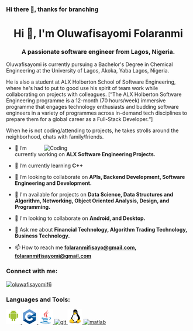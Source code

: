 ### Hi there 👋, thanks for branching

<h1 align="center">Hi 👋, I'm Oluwafisayomi Folaranmi</h1>
<h3 align="center">A passionate software engineer from Lagos, Nigeria.</h3> 
<p align="left">Oluwafisayomi is currently pursuing a Bachelor's Degree in Chemical Engineering at the University of Lagos, Akoka, Yaba Lagos, Nigeria.</p>

<p align="left">He is also a student at ALX Holberton School of Software Engineering, where he's had to put to good use his spirit of team work while collaborating on projects with colleagues. [“The ALX Holberton Software Engineering programme is a 12-month (70 hours/week) immersive programme that engages technology enthusiasts and budding software engineers in a variety of programmes across in-demand tech disciplines to prepare them for a global career as a Full-Stack Developer.“]</p>

<p align="left">When he is not coding/attending to projects, he takes strolls around the neighborhood, chats with family/friends.</p>
<img align="right" alt="Coding" width="400" src="https://cdn.dribbble.com/users/1162077/screenshots/3848914/programmer.gif">

- 🔭 I’m currently working on **ALX Software Engineering Projects.**

- 🌱 I’m currently learning **C++**

- 👯 I’m looking to collaborate on **APIs, Backend Development, Software Engineering and Development.**

- 🎈 I'm available for projects on **Data Science, Data Structures and Algorithm, Networking, Object Oriented Analysis, Design, and Programming.**

- 🤝 I'm looking to collaborate on **Android, and Desktop.**

- 💬 Ask me about **Financial Technology, Algorithm Trading Technology, Business Technology.**

- 📫 How to reach me **folaranmifisayo@gmail.com, folaranmifisayomi@gmail.com**


<h3 align="left">Connect with me:</h3>
<p align="left">
<a href="https://twitter.com/oluwafisayomif6" target="blank"><img align="center" src="https://raw.githubusercontent.com/rahuldkjain/github-profile-readme-generator/master/src/images/icons/Social/twitter.svg" alt="oluwafisayomif6" height="30" width="40" /></a>
</p>

<h3 align="left">Languages and Tools:</h3>
<p align="left"> <a href="https://developer.android.com" target="_blank" rel="noreferrer"> <img src="https://raw.githubusercontent.com/devicons/devicon/master/icons/android/android-original-wordmark.svg" alt="android" width="40" height="40"/> </a> <a href="https://www.w3schools.com/cpp/" target="_blank" rel="noreferrer"> <img src="https://raw.githubusercontent.com/devicons/devicon/master/icons/cplusplus/cplusplus-original.svg" alt="cplusplus" width="40" height="40"/> </a> <a href="https://www.java.com" target="_blank" rel="noreferrer"> <img src="https://raw.githubusercontent.com/devicons/devicon/master/icons/java/java-original.svg" alt="java" width="40" height="40"/> </a> <a href="https://git-scm.com/" target="_blank" rel="noreferrer"> <img src="https://www.vectorlogo.zone/logos/git-scm/git-scm-icon.svg" alt="git" width="40" height="40"/> </a> <a href="https://www.linux.org/" target="_blank" rel="noreferrer"> <img src="https://raw.githubusercontent.com/devicons/devicon/master/icons/linux/linux-original.svg" alt="linux" width="40" height="40"/> </a> <a href="https://www.mathworks.com/" target="_blank" rel="noreferrer"> <img src="https://upload.wikimedia.org/wikipedia/commons/2/21/Matlab_Logo.png" alt="matlab" width="40" height="40"/> </a> </p>
